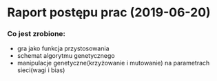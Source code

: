 # Raport postępu prac (2019-06-20)

### Co jest zrobione:

- gra jako funkcja przystosowania
- schemat algorytmu genetycznego
- manipulacje genetyczne(krzyżowanie i mutowanie) na parametrach sieci(wagi i bias)
